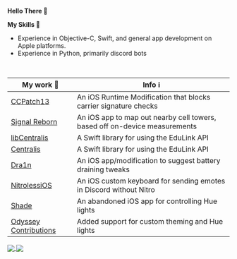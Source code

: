 **Hello There 👋**

**My Skills 🤹**<br>
 - Experience in Objective-C, Swift, and general app development on Apple platforms.
 - Experience in Python, primarily discord bots
<br>

| My work 🚧 | Info ℹ️ |
|--------------------------------------------------|------------------------------------------------------------------------------------------------|
| [CCPatch13](https://github.com/CharlieWhile13/commcenterpatch13) | An iOS Runtime Modification that blocks carrier signature checks |
| [Signal Reborn](https://github.com/CharlieWhile13/SignalReborn) | An iOS app to map out nearby cell towers, based off on-device measurements |
| [libCentralis](https://github.com/CentralisApp/libCentralis) | A Swift library for using the EduLink API
| [Centralis](https://github.com/CentralisApp/Centralis) | A Swift library for using the EduLink API
| [Dra1n](https://github.com/CharlieWhile13/Dra1nMirror) | An iOS app/modification to suggest battery draining tweaks |
| [NitrolessiOS](https://github.com/Nitroless/iOS) | An iOS custom keyboard for sending emotes in Discord without Nitro |
| [Shade](https://github.com/CharlieWhile13/Shade-App) | An abandoned iOS app for controlling Hue lights |  
| [Odyssey Contributions](https://github.com/TheOdysseyJB/Odyssey) | Added support for custom theming and Hue lights |

<a href="https://github.com/anuraghazra/github-readme-stats">
  <img align="center" src="https://github-readme-stats.vercel.app/api?username=CharlieWhile13&layout=compact&theme=tokyonight&show_icons=true&count_private=true" />
</a>
<a href="https://github.com/anuraghazra/github-readme-stats">
  <img align="center" src="https://github-readme-stats.vercel.app/api/top-langs/?username=CharlieWhile13&layout=compact&theme=tokyonight&show_icons=true&count_private=true&exclude_repo=iOS-SDK-With-Passion" />
</a>

<!--
**CharlieWhile13/CharlieWhile13** is a ✨ _special_ ✨ repository because its `README.md` (this file) appears on your GitHub profile.
